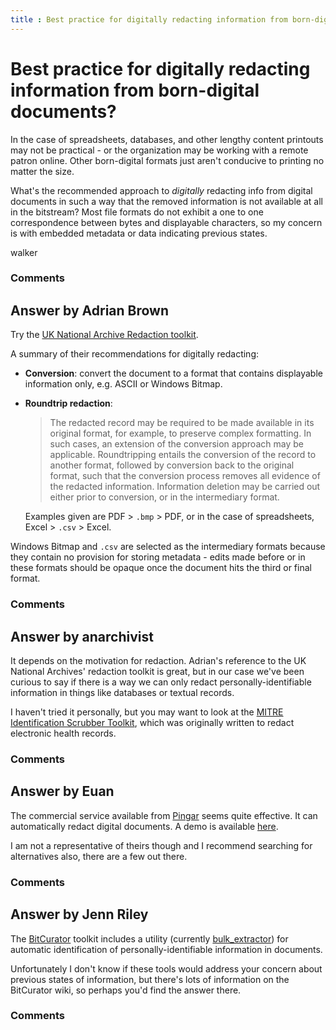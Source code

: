 ```yaml
---
title : Best practice for digitally redacting information from born-digital documents?
---
```

Best practice for digitally redacting information from born-digital documents?
=====================
In the case of spreadsheets, databases, and other lengthy content
printouts may not be practical - or the organization may be working with
a remote patron online. Other born-digital formats just aren't conducive
to printing no matter the size.

What's the recommended approach to *digitally* redacting info from
digital documents in such a way that the removed information is not
available at all in the bitstream? Most file formats do not exhibit a
one to one correspondence between bytes and displayable characters, so
my concern is with embedded metadata or data indicating previous states.

walker

### Comments ###


Answer by Adrian Brown
----------------
Try the [UK National Archive Redaction
toolkit](http://www.nationalarchives.gov.uk/documents/information-management/redaction_toolkit.pdf).

A summary of their recommendations for digitally redacting:

-   **Conversion**: convert the document to a format that contains
    displayable information only, e.g. ASCII or Windows Bitmap.

-   **Roundtrip redaction**:

    > The redacted record may be required to be made available in its
    > original format, for example, to preserve complex formatting. In
    > such cases, an extension of the conversion approach may be
    > applicable. Roundtripping entails the conversion of the record to
    > another format, followed by conversion back to the original
    > format, such that the conversion process removes all evidence of
    > the redacted information. Information deletion may be carried out
    > either prior to conversion, or in the intermediary format.

    Examples given are PDF \> `.bmp` \> PDF, or in the case of
    spreadsheets, Excel \> `.csv` \> Excel.

Windows Bitmap and `.csv` are selected as the intermediary formats
because they contain no provision for storing metadata - edits made
before or in these formats should be opaque once the document hits the
third or final format.

### Comments ###

Answer by anarchivist
----------------
It depends on the motivation for redaction. Adrian's reference to the UK
National Archives' redaction toolkit is great, but in our case we've
been curious to say if there is a way we can only redact
personally-identifiable information in things like databases or textual
records.

I haven't tried it personally, but you may want to look at the [MITRE
Identification Scrubber Toolkit](http://mist-deid.sourceforge.net/),
which was originally written to redact electronic health records.

### Comments ###

Answer by Euan
----------------
The commercial service available from [Pingar](http://pingar.com/) seems
quite effective. It can automatically redact digital documents. A demo
is available [here](http://apidemo.pingar.com/Sanitize.aspx).

I am not a representative of theirs though and I recommend searching for
alternatives also, there are a few out there.

### Comments ###

Answer by Jenn Riley
----------------
The [BitCurator](http://wiki.bitcurator.net/index.php?title=Description)
toolkit includes a utility (currently
[bulk\_extractor](https://github.com/simsong/bulk_extractor/wiki/Introducing-bulk_extractor))
for automatic identification of personally-identifiable information in
documents.

Unfortunately I don't know if these tools would address your concern
about previous states of information, but there's lots of information on
the BitCurator wiki, so perhaps you'd find the answer there.

### Comments ###

